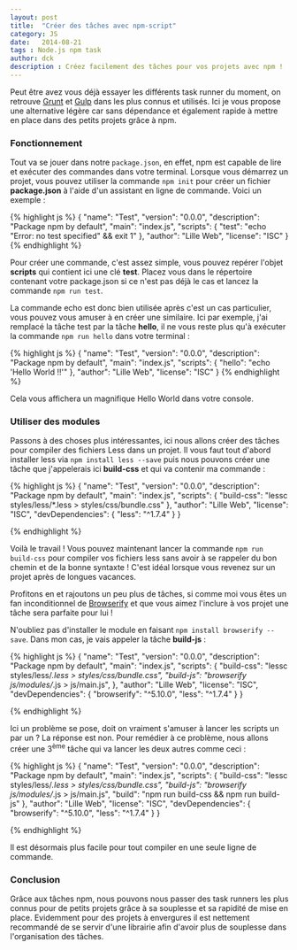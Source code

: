 ```yaml
---
layout: post
title:  "Créer des tâches avec npm-script"
category: JS
date:   2014-08-21
tags : Node.js npm task
author: dck
description : Créez facilement des tâches pour vos projets avec npm !
---
```


Peut être avez vous déjà essayer les différents task runner du moment, on retrouve [Grunt](http://gruntjs.com/) et [Gulp](http://gulpjs.com/) dans les plus connus et utilisés. Ici je vous propose une alternative légère car sans dépendance et également rapide à mettre en place dans des petits projets grâce à npm.


### Fonctionnement

Tout va se jouer dans notre `package.json`, en effet, npm est capable de lire et exécuter des commandes dans votre terminal. 
Lorsque vous démarrez un projet, vous pouvez utiliser la commande `npm init` pour créer un fichier __package.json__ à l'aide d'un assistant en ligne de commande. Voici un exemple :

{% highlight js %}
{
  "name": "Test",
  "version": "0.0.0",
  "description": "Package npm by default",
  "main": "index.js",
  "scripts": {
    "test": "echo \"Error: no test specified\" && exit 1"
  },
  "author": "Lille Web",
  "license": "ISC"
}
{% endhighlight %}

Pour créer une commande, c'est assez simple, vous pouvez repérer l'objet **scripts** qui contient ici une clé __test__.
Placez vous dans le répertoire contenant votre package.json si ce n'est pas déjà le cas et lancez la commande `npm run test`.

La commande echo est donc bien utilisée après c'est un cas particulier, vous pouvez vous amuser à en créer une similaire. Ici par exemple, j'ai remplacé la tâche test par la tâche __hello__, il ne vous reste plus qu'à exécuter la commande `npm run hello` dans votre terminal :

{% highlight js %}
{
  "name": "Test",
  "version": "0.0.0",
  "description": "Package npm by default",
  "main": "index.js",
  "scripts": {
    "hello": "echo 'Hello World !!'"
  },
  "author": "Lille Web",
  "license": "ISC"
}
{% endhighlight %}

Cela vous affichera un magnifique Hello World dans votre console.

### Utiliser des modules

Passons à des choses plus intéressantes, ici nous allons créer des tâches pour compiler des fichiers Less dans un projet. Il vous faut tout d'abord installer less via `npm install less --save` puis nous pouvons créer une tâche que j'appelerais ici **build-css** et qui va contenir ma commande :

{% highlight js %}
{
  "name": "Test",
  "version": "0.0.0",
  "description": "Package npm by default",
  "main": "index.js",
  "scripts": {
    "build-css": "lessc styles/less/*.less > styles/css/bundle.css"
  },
  "author": "Lille Web",
  "license": "ISC",
  "devDependencies": {
    "less": "^1.7.4"
  }
}

{% endhighlight %}

Voilà le travail ! Vous pouvez maintenant lancer la commande `npm run build-css` pour compiler vos fichiers less sans avoir à se rappeler du bon chemin et de la bonne syntaxte ! C'est idéal lorsque vous revenez sur un projet après de longues vacances.

Profitons en et rajoutons un peu plus de tâches, si comme moi vous êtes un fan inconditionnel de [Browserify](http://www.lilleweb.fr/js/2014/08/05/introduction-a-Browserify/) et que vous aimez l'inclure à vos projet une tâche sera parfaite pour lui !

N'oubliez pas d'installer le module en faisant `npm install browserify --save`. Dans mon cas, je vais appeler la tâche **build-js** :

{% highlight js %}
{
  "name": "Test",
  "version": "0.0.0",
  "description": "Package npm by default",
  "main": "index.js",
  "scripts": {
    "build-css": "lessc styles/less/*.less > styles/css/bundle.css",
    "build-js": "browserify js/modules/*.js > js/main.js",
  },
  "author": "Lille Web",
  "license": "ISC",
  "devDependencies": {
    "browserify": "^5.10.0",
    "less": "^1.7.4"
  }
}

{% endhighlight %}

Ici un problème se pose, doit on vraiment s'amuser à lancer les scripts un par un ? La réponse est non. Pour remédier à ce problème, nous allons créer une 3<sup>ème</sup> tâche qui va lancer les deux autres comme ceci :

{% highlight js %}
{
  "name": "Test",
  "version": "0.0.0",
  "description": "Package npm by default",
  "main": "index.js",
  "scripts": {
    "build-css": "lessc styles/less/*.less > styles/css/bundle.css",
    "build-js": "browserify js/modules/*.js > js/main.js",
    "build": "npm run build-css && npm run build-js"
  },
  "author": "Lille Web",
  "license": "ISC",
  "devDependencies": {
    "browserify": "^5.10.0",
    "less": "^1.7.4"
  }
}

{% endhighlight %}

Il est désormais plus facile pour tout compiler en une seule ligne de commande.

### Conclusion

Grâce aux tâches npm, nous pouvons nous passer des task runners les plus connus pour de petits projets grâce à sa souplesse et sa rapidité de mise en place. Evidemment pour des projets à envergures il est nettement recommandé de se servir d'une librairie afin d'avoir plus de souplesse dans l'organisation des tâches.